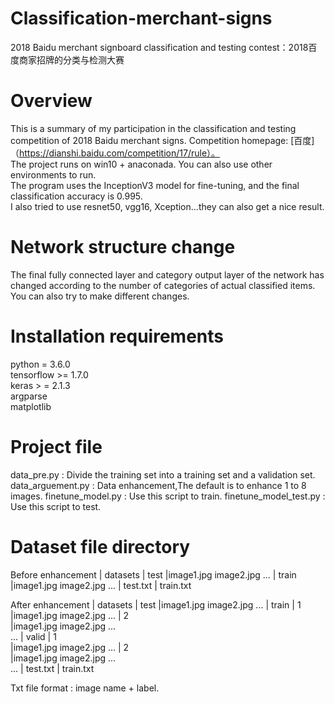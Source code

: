 # Classification-merchant-signs
2018 Baidu merchant signboard classification and testing contest：2018百度商家招牌的分类与检测大赛

# Overview
This is a summary of my participation in the classification and testing competition of 2018 Baidu merchant signs. Competition homepage: [百度]（https://dianshi.baidu.com/competition/17/rule）。  <br>
The project runs on win10 + anaconada. You can also use other environments to run. <br>
The program uses the InceptionV3 model for fine-tuning, and the final classification accuracy is 0.995. <br>
I also tried to use resnet50, vgg16, Xception...they can also get a nice result. <br>

# Network structure change
The final fully connected layer and category output layer of the network has changed according to the number of categories of actual classified items. You can also try to make different changes.

# Installation requirements
python = 3.6.0 <br>
tensorflow >= 1.7.0 <br>
keras > = 2.1.3 <br>
argparse <br>
matplotlib <br>

# Project file
data_pre.py : Divide the training set into a training set and a validation set.
data_arguement.py : Data enhancement,The default is to enhance 1 to 8 images.
finetune_model.py : Use this script to train.
finetune_model_test.py : Use this script to test.

# Dataset file directory
Before enhancement
  | datasets
     | test
       |image1.jpg
        image2.jpg
        ...
     | train
       |image1.jpg
        image2.jpg
        ...
     | test.txt
     | train.txt
     
After enhancement
  | datasets
     | test
       |image1.jpg
        image2.jpg
        ...
     | train
       | 1  
        |image1.jpg
         image2.jpg
         ...
       | 2  
        |image1.jpg
         image2.jpg
         ...  
       ...
     | valid
       | 1  
        |image1.jpg
         image2.jpg
         ...
       | 2  
        |image1.jpg
         image2.jpg
         ...  
       ...
     | test.txt
     | train.txt
     
Txt file format : image name + label.

